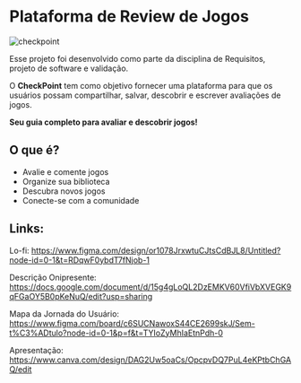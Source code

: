 # Plataforma de Review de Jogos

![checkpoint](https://github.com/apabsp/Checkpoint/assets/63313892/83c8a207-6c29-4c70-9a48-e50f3d017cfb)


Esse projeto foi desenvolvido como parte da disciplina de Requisitos, projeto de software e validação. 

O **CheckPoint** tem como objetivo fornecer uma plataforma para que os usuários possam compartilhar, salvar, descobrir e escrever avaliações de jogos.

**Seu guia completo para avaliar e descobrir jogos!**

## O que é?

* Avalie e comente jogos
* Organize sua biblioteca
* Descubra novos jogos
* Conecte-se com a comunidade

## Links:
Lo-fi: https://www.figma.com/design/or1078JrxwtuCJtsCdBJL8/Untitled?node-id=0-1&t=RDqwF0ybdT7fNjob-1

Descrição Onipresente: https://docs.google.com/document/d/15g4gLoQL2DzEMKV60VfiVbXVEGK9qFGaOY5B0pKeNuQ/edit?usp=sharing

Mapa da Jornada do Usuário: https://www.figma.com/board/c6SUCNawoxS44CE2699skJ/Sem-t%C3%ADtulo?node-id=0-1&p=f&t=TYIoZyMhIaEtnPdh-0

Apresentação: https://www.canva.com/design/DAG2Uw5oaCs/OpcpvDQ7PuL4eKPtbChGAQ/edit
